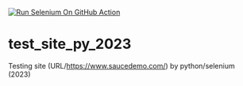 [![Run Selenium On GitHub Action](https://github.com/TerryNight/test_site_py_2023/actions/workflows/Selenium-Action_Template.yaml/badge.svg)](https://github.com/TerryNight/test_site_py_2023/actions/workflows/Selenium-Action_Template.yaml)
# test_site_py_2023
Testing site (URL/https://www.saucedemo.com/) by python/selenium (2023)
